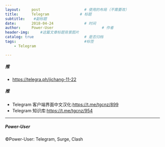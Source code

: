 ```yaml
---
layout:     post                    # 使用的布局（不需要改）
title:      Telegram              # 标题 
subtitle:    #副标题
date:       2018-04-24              # 时间
author:     Power-User                      # 作者
header-img:     #这篇文章标题背景图片
catalog: true                       # 是否归档
tags:                               #标签
    - Telegram

---
```


##### 推
- <https://telegra.ph/jichang-11-22>

##### 推
- Telegram 客户端界面中文汉化:<https://t.me/tgcnz/899>
- Telegram 知识库:<https://t.me/tgcnz/954>


- - - -

##### Power-User
&copy;Power-User: Telegram, Surge, Clash
